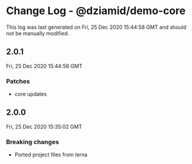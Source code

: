 # Change Log - @dziamid/demo-core

This log was last generated on Fri, 25 Dec 2020 15:44:58 GMT and should not be manually modified.

## 2.0.1
Fri, 25 Dec 2020 15:44:58 GMT

### Patches

- core updates

## 2.0.0
Fri, 25 Dec 2020 15:35:02 GMT

### Breaking changes

- Ported project files from lerna

